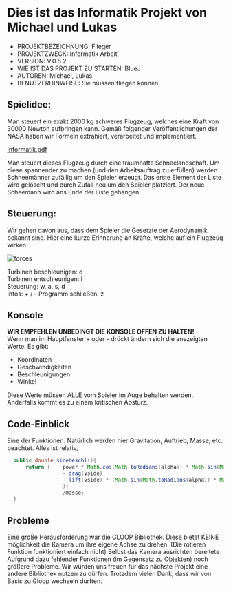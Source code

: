 <h1>Dies ist das Informatik Projekt von Michael und Lukas</h1>

- PROJEKTBEZEICHNUNG:             Flieger  
- PROJEKTZWECK:                   Informatik Arbeit  
- VERSION:                        V.0.5.2  
- WIE IST DAS PROJEKT ZU STARTEN: BlueJ  
- AUTOREN:                        Michael, Lukas  
- BENUTZERHINWEISE:               Sie müssen fliegen können  

<h2>Spielidee:</h2>

Man steuert ein exakt 2000 kg schweres Flugzeug, welches eine Kraft von 30000 Newton aufbringen kann. Gemäß folgender Veröffentlichungen der NASA haben wir Formeln extrahiert, verarbeitet und implementiert.

[Informatik.pdf](https://github.com/LukasGasp/flieger/files/7875854/Informatik.pdf)

Man steuert dieses Flugzeug durch eine traumhafte Schneelandschaft. Um diese spannender zu machen (und den Arbeitsauftrag zu erfüllen) werden Schneemänner zufällig um den Spieler erzeugt. Das erste Element der Liste wird gelöscht und durch Zufall neu um den Spieler platziert. Der neue Scheemann wird ans Ende der Liste gehangen.

<h2>Steuerung:</h2>

Wir gehen davon aus, dass dem Spieler die Gesetzte der Aerodynamik bekannt sind. Hier eine kurze Erinnerung an Kräfte, welche auf ein Flugzeug wirken:

![forces](https://user-images.githubusercontent.com/72341833/149591342-965aa6f5-e0e1-4934-bc57-c9db41a18560.jpg)

Turbinen beschleunigen: o  
Turbinen entschleunigen: l  
Steuerung: w, a, s, d  
Infos: + / - 
Programm schließen: z

<h2>Konsole</h2>

**WIR EMPFEHLEN UNBEDINGT DIE KONSOLE OFFEN ZU HALTEN!**  
Wenn man im Hauptfenster + oder - drückt ändern sich die anezeigten Werte. Es gibt: 

- Koordinaten
- Geschwindigkeiten
- Beschleunigungen
- Winkel

Diese Werte müssen ALLE vom Spieler im Auge behalten werden. Anderfalls kommt es zu einem kritischen Absturz.

<h2>Code-Einblick</h2>
Eine der Funktionen. Natürlich werden hier Gravitation, Auftrieb, Masse, etc. beachtet. Alles ist relativ,

```java
  public double sidebeschl(){
      return (    power * Math.cos(Math.toRadians(alpha)) * Math.sin(Math.toRadians(beta))
                  - drag(vside)
                  - lift(vside) * (Math.sin(Math.toRadians(alpha)) * Math.cos(Math.toRadians(gamma)) * Math.sin(Math.toRadians(beta)) * Math.cos(Math.toRadians(beta)) + Math.sin(Math.toRadians(gamma)) * Math.cos(Math.toRadians(beta))  
                  ))
                  /masse;
  }
```

<h2>Probleme</h2>
Eine große Herausforderung war die GLOOP Bibliothek. Diese bietet KEINE möglichkeit die Kamera um ihre eigene Achse zu drehen. (Die rotieren Funktion funktioniert einfach nicht)
Selbst das Kamera ausrichten bereitete Aufgrund dazu fehlender Funktionen (im Gegensatz zu Objekten) noch größere Probleme.
Wir würden uns freuen für das nächste Projekt eine andere Bibliothek nutzen zu dürfen. 
Trotzdem vielen Dank, dass wir von Basis zu Gloop wechseln durften.
